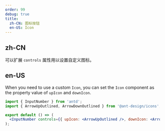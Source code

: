 ```yaml
---
order: 99
debug: true
title:
  zh-CN: 图标按钮
  en-US: Icon
---
```


## zh-CN

可以扩展 `controls` 属性用以设置自定义图标。

## en-US

When you need to use a custom `Icon`, you can set the `Icon` component as the property value of `upIcon` and `downIcon`.

```jsx
import { InputNumber } from 'antd';
import { ArrowUpOutlined, ArrowDownOutlined } from '@ant-design/icons';

export default () => (
  <InputNumber controls={{ upIcon: <ArrowUpOutlined />, downIcon: <ArrowDownOutlined /> }} />
);
```
